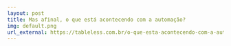 ```yaml
---
layout: post
title: Mas afinal, o que está acontecendo com a automação?
img: default.png
url_external: https://tableless.com.br/o-que-esta-acontecendo-com-a-automacao/
---
```

